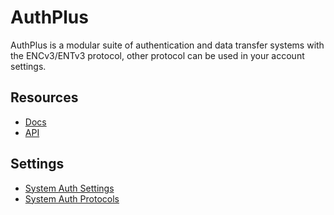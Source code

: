 # AuthPlus

AuthPlus is a modular suite of authentication and data transfer systems with the ENCv3/ENTv3 protocol, other protocol can be used in your account settings.

## Resources

- [Docs](https://docs.ssar-group.com/Auth/AuthPlus)
- [API](https://docs.ssar-group.com/Auth/AuthPlus/API)

## Settings

- [System Auth Settings](https://auth.ssar-group.com/?aref=authSettingsAccount)
- [System Auth Protocols](https://auth.ssar-group.com/?aref=authSettingsProtocols)
